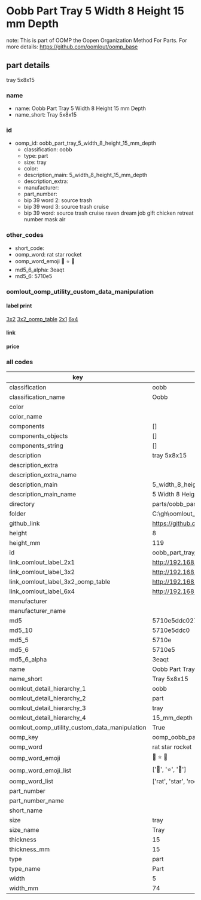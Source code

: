 # Oobb Part Tray 5 Width 8 Height 15 mm Depth  

note: This is part of OOMP the Oopen Organization Method For Parts. For more details: https://github.com/oomlout/oomp_base

##  part details
  



tray 5x8x15



### name
* name: Oobb Part Tray 5 Width 8 Height 15 mm Depth
* name_short: Tray 5x8x15 
### id
* oomp_id: oobb_part_tray_5_width_8_height_15_mm_depth
  * classification: oobb
  * type: part
  * size: tray
  * color: 
  * description_main: 5_width_8_height_15_mm_depth
  * description_extra: 
  * manufacturer: 
  * part_number: 
  * bip 39 word 2: source trash
  * bip 39 word 3: source trash cruise
  * bip 39 word: source trash cruise raven dream job gift chicken retreat number mask air

### other_codes
* short_code: 
* oomp_word: rat star rocket
* oomp_word_emoji :rat: :star: :rocket:
* md5_6_alpha: 3eaqt
* md5_6: 5710e5






### oomlout_oomp_utility_custom_data_manipulation
#### label print
[3x2](http://192.168.1.245:1112/?label=oomp%203eaqt)
[3x2_oomp_table](http://192.168.1.108:1112/?label=oomp%203eaqt)
[2x1](http://192.168.1.242:1112/?label=oomp%203eaqt)
[6x4](http://192.168.1.55:1112/?label=oomp%203eaqt)    

#### link

                              

#### price







### all codes 
| key | value |  
| --- | --- |  
| classification | oobb |  
| classification_name | Oobb |  
| color |  |  
| color_name |  |  
| components | [] |  
| components_objects | [] |  
| components_string | [] |  
| description | tray 5x8x15 |  
| description_extra |  |  
| description_extra_name |  |  
| description_main | 5_width_8_height_15_mm_depth |  
| description_main_name | 5 Width 8 Height 15 mm Depth |  
| directory | parts/oobb_part_tray_5_width_8_height_15_mm_depth |  
| folder | C:\gh\oomlout_oobb_version_4_generated_parts\parts\oobb_part_tray_5_width_8_height_15_mm_depth |  
| github_link | https://github.com/oomlout/oomlout_oomp_part_src/tree/main/parts/oobb_part_tray_5_width_8_height_15_mm_depth |  
| height | 8 |  
| height_mm | 119 |  
| id | oobb_part_tray_5_width_8_height_15_mm_depth |  
| link_oomlout_label_2x1 | http://192.168.1.242:1112/?label=oomp%203eaqt |  
| link_oomlout_label_3x2 | http://192.168.1.245:1112/?label=oomp%203eaqt |  
| link_oomlout_label_3x2_oomp_table | http://192.168.1.108:1112/?label=oomp%203eaqt |  
| link_oomlout_label_6x4 | http://192.168.1.55:1112/?label=oomp%203eaqt |  
| manufacturer |  |  
| manufacturer_name |  |  
| md5 | 5710e5ddc027ac39e0214b266979de80 |  
| md5_10 | 5710e5ddc0 |  
| md5_5 | 5710e |  
| md5_6 | 5710e5 |  
| md5_6_alpha | 3eaqt |  
| name | Oobb Part Tray 5 Width 8 Height 15 mm Depth |  
| name_short | Tray 5x8x15  |  
| oomlout_detail_hierarchy_1 | oobb |  
| oomlout_detail_hierarchy_2 | part |  
| oomlout_detail_hierarchy_3 | tray |  
| oomlout_detail_hierarchy_4 | 15_mm_depth |  
| oomlout_oomp_utility_custom_data_manipulation | True |  
| oomp_key | oomp_oobb_part_tray_5_width_8_height_15_mm_depth |  
| oomp_word | rat star rocket |  
| oomp_word_emoji | :rat: :star: :rocket: |  
| oomp_word_emoji_list | [':rat:', ':star:', ':rocket:'] |  
| oomp_word_list | ['rat', 'star', 'rocket'] |  
| part_number |  |  
| part_number_name |  |  
| short_name |  |  
| size | tray |  
| size_name | Tray |  
| thickness | 15 |  
| thickness_mm | 15 |  
| type | part |  
| type_name | Part |  
| width | 5 |  
| width_mm | 74 |  
